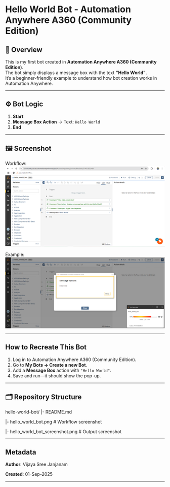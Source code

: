 # Hello World Bot - Automation Anywhere A360 (Community Edition)

## 📌 Overview
This is my first bot created in **Automation Anywhere A360 (Community Edition)**.  
The bot simply displays a message box with the text **"Hello World"**.  
It’s a beginner-friendly example to understand how bot creation works in Automation Anywhere.

---

## ⚙️ Bot Logic
1. **Start**  
2. **Message Box Action** → Text: `Hello World`  
3. **End**

---

## 🖼️ Screenshot

Workflow:
![Hello World Bot Workflow](hello_world_bot.png) 

Example:  
![Hello World Bot Output](hello_world_bot_screenshot.png)

---

## How to Recreate This Bot  
1. Log in to Automation Anywhere A360 (Community Edition).  
2. Go to **My Bots → Create a new Bot**.  
3. Add a **Message Box** action with `"Hello World"`.  
4. Save and run—it should show the pop-up.

---

## 🗂️ Repository Structure
hello-world-bot/
|- README.md

|- hello_world_bot.png # Workflow screenshot

|- hello_world_bot_screenshot.png # Output screenshot

---

## Metadata  
**Author**: Vijaya Sree Janjanam

**Created**: 01-Sep-2025

---
